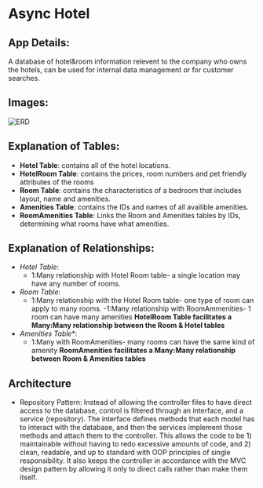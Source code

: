 # Async Hotel

## App Details:
A database of hotel&room information relevent to the company who owns the hotels, can be used for internal data management or for customer searches.

## Images:

![ERD]()

## Explanation of Tables:
- **Hotel Table**: contains all of the hotel locations.
- **HotelRoom Table**: contains the prices, room numbers and pet friendly attributes of the rooms
- **Room Table**: contains the characteristics of a bedroom that includes layout, name and amenities.
- **Amenities Table**: contains the IDs and names of all availible amenities. 
- **RoomAmenities Table**: Links the Room and Amenities tables by IDs, determining what rooms have what amenities.

## Explanation of Relationships:
-  *Hotel Table*:
   - 1:Many relationship with Hotel Room table- a single location may have any number of rooms.
- *Room Table*:
	- 1:Many relationship with the Hotel Room table- one type of room can apply to many rooms.
	-1:Many relationship with RoomAmmenities- 1 room can have many amenities
	**HotelRoom Table facilitates a Many:Many relationship between the Room & Hotel tables**
- *Amenities Table**:
	- 1:Many with RoomAmenities- many rooms can have the same kind of amenity
	**RoomAmenities facilitates a Many:Many relationship between Room & Amenities tables**

## Architecture
- Repository Pattern: Instead of allowing the controller files to have direct access to the database, control is filtered through an interface, and a service (repository). The interface defines methods that each model has to interact with the database, and then the services implement those methods and attach them to the controller. This allows the code to be 1) maintainable without having to redo excessive amounts of code, and 2) clean, readable, and up to standard with OOP principles of single responsibility. It also keeps the controller in accordance with the MVC design pattern by allowing it only to direct calls rather than make them itself.